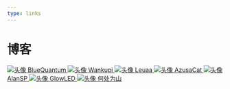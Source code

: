 ```yaml
---
type: links
---
```


# 博客

<div id='blogContainer' class='SubContainer'>
	<a class='Blog' href="https://blog.bluequantum.top/">
		<img src="https://blog.bluequantum.top/favicon.ico" alt="头像"/>
		BlueQuantum
	</a>
	<a class='Blog' href="https://www.wankupi.top/">
		<img src="https://www.wankupi.top/favicon.ico" alt="头像"/>
		Wankupi
	</a>
	<a class='Blog' href="https://www.cnblogs.com/Leuaa">
		<img src="/img/avatar/leuaa.png" alt="头像"/>
		Leuaa
	</a>
	<a class='Blog' href="https://www.cnblogs.com/AzusaCat/">
		<img src="https://i.loli.net/2021/05/11/vxq1dc7V4zawZGI.jpg" alt="头像"/>
		AzusaCat
	</a>
	<a class='Blog' href="https://alan-sp.github.io/">
		<img src="/img/avatar/alansp.jpg" alt="头像"/>
		AlanSP
	</a>
	<a class='Blog' href="https://glowled.top/">
		<img src="https://glowled.top/avatar/avatar_yamada.jpg" alt="头像"/>
		GlowLED
	</a>
	<a class='Blog' href="https://www.harkerhand.cn/">
		<img src="/img/avatar/hanker.png" alt="头像"/>
		何处为山
	</a>
</div>
<!--
# 网站推荐

WIP
<div id='websiteContainer' class='SubContainer'>
</div> -->
